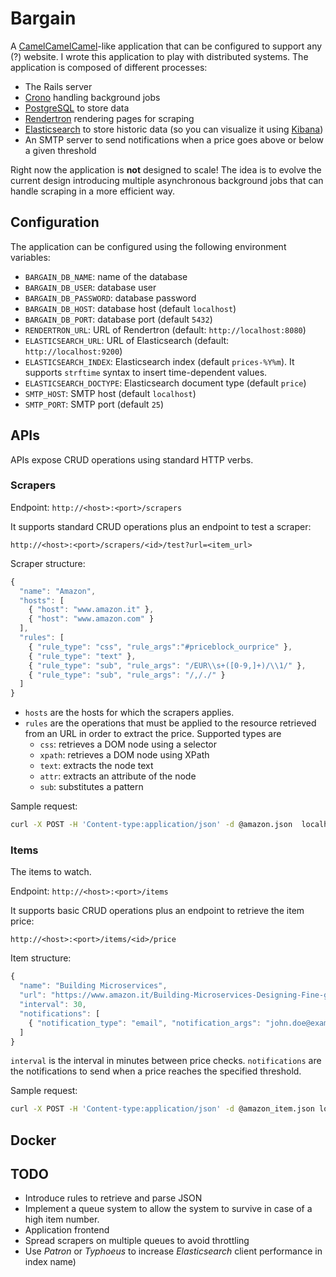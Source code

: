 # Bargain

A [CamelCamelCamel](https://www.camelcamelcamel.com)-like application  that can be configured to support any (?) website.
I wrote this application to play with distributed systems.
The application is composed of different processes:

* The Rails server
* [Crono](https://github.com/plashchynski/crono/issues) handling background jobs
* [PostgreSQL](https://www.postgresql.org/) to store data
* [Rendertron](https://github.com/GoogleChrome/rendertron) rendering pages for scraping
* [Elasticsearch](https://www.elastic.co/products/elasticsearch) to store historic data (so you can visualize it using [Kibana](https://www.elastic.co/products/kibana))
* An SMTP server to send notifications when a price goes above or below a given threshold

Right now the application is **not** designed to scale! The idea is to evolve the current design introducing multiple asynchronous background jobs that can handle scraping in a more efficient way.

## Configuration

The application can be configured using the following environment variables:

* `BARGAIN_DB_NAME`: name of the database
* `BARGAIN_DB_USER`: database user
* `BARGAIN_DB_PASSWORD`: database password
* `BARGAIN_DB_HOST`: database host (default `localhost`)
* `BARGAIN_DB_PORT`: database port (default `5432`)
* `RENDERTRON_URL`: URL of Rendertron (default: `http://localhost:8080`)
* `ELASTICSEARCH_URL`: URL of Elasticsearch (default: `http://localhost:9200`)
* `ELASTICSEARCH_INDEX`: Elasticsearch index (default `prices-%Y%m`). It supports `strftime` syntax to insert time-dependent values.
* `ELASTICSEARCH_DOCTYPE`: Elasticsearch document type (default `price`)
* `SMTP_HOST`: SMTP host (default `localhost`)
* `SMTP_PORT`: SMTP port (default `25`)

## APIs

APIs expose CRUD operations using standard HTTP verbs.

### Scrapers

Endpoint: `http://<host>:<port>/scrapers`

It supports standard CRUD operations plus an endpoint to test a scraper:

`http://<host>:<port>/scrapers/<id>/test?url=<item_url>`

Scraper structure:

```javascript
{
  "name": "Amazon",
  "hosts": [
    { "host": "www.amazon.it" },
    { "host": "www.amazon.com" }
  ],
  "rules": [
    { "rule_type": "css", "rule_args":"#priceblock_ourprice" },
    { "rule_type": "text" },
    { "rule_type": "sub", "rule_args": "/EUR\\s+([0-9,]+)/\\1/" },
    { "rule_type": "sub", "rule_args": "/,/./" }
  ]
}
```

* `hosts` are the hosts for which the scrapers applies.
* `rules` are the operations that must be applied to the resource retrieved from an URL in order to extract the price. Supported types are 
  * `css`: retrieves a DOM node using a selector
  * `xpath`: retrieves a DOM node using XPath
  * `text`: extracts the node text
  * `attr`: extracts an attribute of the node
  * `sub`: substitutes a pattern

Sample request:

```bash
curl -X POST -H 'Content-type:application/json' -d @amazon.json  localhost:3000/scrapers
```

### Items

The items to watch.

Endpoint: `http://<host>:<port>/items`

It supports basic CRUD operations plus an endpoint to retrieve the item price:

`http://<host>:<port>/items/<id>/price`

Item structure:

```javascript
{
  "name": "Building Microservices",
  "url": "https://www.amazon.it/Building-Microservices-Designing-Fine-grained-Systems/dp/1492034029/ref=sr_1_2?ie=UTF8&qid=1552553769&sr=8-2&keywords=microservices",
  "interval": 30,
  "notifications": [
    { "notification_type": "email", "notification_args": "john.doe@example.com", "threshold": 30 }
  ]
}
```

`interval` is the interval in minutes between price checks.
`notifications` are the notifications to send when a price reaches the specified threshold.

Sample request:

```bash
curl -X POST -H 'Content-type:application/json' -d @amazon_item.json localhost:3000/items
```

## Docker

## TODO

* Introduce rules to retrieve and parse JSON
* Implement a queue system to allow the system to survive in case of a high item number.
* Application frontend
* Spread scrapers on multiple queues to avoid throttling
* Use *Patron* or *Typhoeus* to increase *Elasticsearch* client performance
  in index name)
